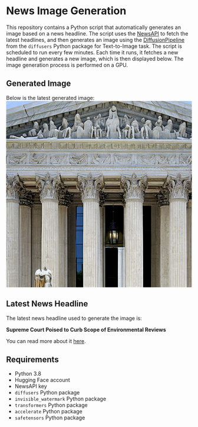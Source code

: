 # News Image Generation
This repository contains a Python script that automatically generates an image based on a news headline. The script uses the [NewsAPI](https://newsapi.org/) to fetch the latest headlines, and then generates an image using the [DiffusionPipeline](https://github.com/huggingface/diffusers) from the `diffusers` Python package for Text-to-Image task.
The script is scheduled to run every few minutes. Each time it runs, it fetches a new headline and generates a new image, which is then displayed below. The image generation process is performed on a GPU.

## Generated Image
Below is the latest generated image:
![Generated Image](image.png)

## Latest News Headline
The latest news headline used to generate the image is:

**Supreme Court Poised to Curb Scope of Environmental Reviews**

You can read more about it [here](https://news.google.com/rss/articles/CBMikAFBVV95cUxQckc3MnF6WmNvR09MNmx2V3lPRUI2T245MkViV0FabWVrNTdqY1BLNGk0LW9wYk1GQ3oza0FJdENqSkpuTm03UlN3Wk9abmE0N3NwdU5Na0xrVkFwTzJfWkgyOWM2NmxLTzNUSUZTSDBLd3lyNTNONnVOOTJkWGx3UmM4YjVpOFJJRzBZaXUtWXg?oc=5).

## Requirements
- Python 3.8
- Hugging Face account
- NewsAPI key
- `diffusers` Python package
- `invisible_watermark` Python package
- `transformers` Python package
- `accelerate` Python package
- `safetensors` Python package
